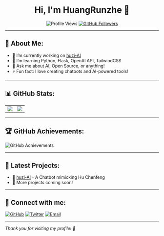 <h1 align="center">Hi, I'm HuangRunzhe 👋</h1>

<p align="center">
  <img src="https://komarev.com/ghpvc/?username=HuangRunzhe&color=brightgreen" alt="Profile Views" />
  <a href="https://github.com/HuangRunzhe?tab=followers"><img src="https://img.shields.io/github/followers/HuangRunzhe?label=Followers&style=social" alt="GitHub Followers"></a>
</p>

---

## 🚀 About Me:
- 🔭 I’m currently working on [huzi-AI](https://github.com/HuangRunzhe/huzi-AI)
- 🌱 I’m learning Python, Flask, OpenAI API, TailwindCSS
- 💬 Ask me about AI, Open Source, or anything!
- ⚡ Fun fact: I love creating chatbots and AI-powered tools!

---

## 📊 GitHub Stats:
<table>
  <tr>
    <td>
      <img src="https://github-readme-stats.vercel.app/api?username=HuangRunzhe&show_icons=true&theme=radical">
    </td>
    <td>
      <img src="https://github-readme-streak-stats.herokuapp.com/?user=HuangRunzhe&theme=radical">
    </td>
  </tr>
</table>

---

## 🏆 GitHub Achievements:
![GitHub Achievements](https://github-profile-trophy.vercel.app/?username=HuangRunzhe&theme=radical&no-bg=true)

---

## 🌟 Latest Projects:
- 🚀 [huzi-AI](https://github.com/HuangRunzhe/huzi-AI) - A Chatbot mimicking Hu Chenfeng
- 🎨 More projects coming soon!

---

## 🤝 Connect with me:
[![GitHub](https://img.shields.io/badge/GitHub-HuangRunzhe-black?style=for-the-badge&logo=github)](https://github.com/HuangRunzhe)
[![Twitter](https://img.shields.io/badge/Twitter-@yourTwitter-blue?style=for-the-badge&logo=twitter)](https://twitter.com/yourTwitter)
[![Email](https://img.shields.io/badge/Email-Contact-red?style=for-the-badge&logo=gmail)](mailto:your-email@example.com)

---

*Thank you for visiting my profile! 🚀*
